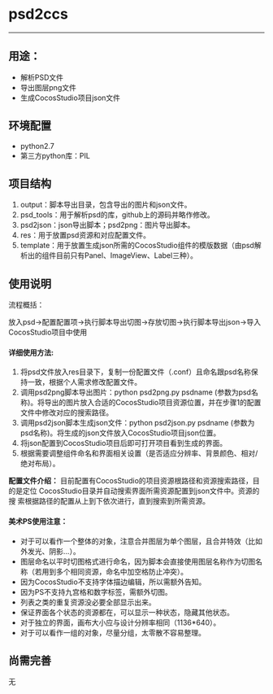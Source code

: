 # psd2ccs
---

## 用途：
* 解析PSD文件
* 导出图层png文件
* 生成CocosStudio项目json文件

## 环境配置
* python2.7
* 第三方python库：PIL

## 项目结构
1. output：脚本导出目录，包含导出的图片和json文件。
2. psd_tools：用于解析psd的库，github上的源码并略作修改。
3. psd2json：json导出脚本；psd2png：图片导出脚本。
4. res：用于放置psd资源和对应配置文件。
5. template：用于放置生成json所需的CocosStudio组件的模版数据（由psd解析出的组件目前只有Panel、ImageView、Label三种）。

## 使用说明
流程概括：

放入psd->配置配置项->执行脚本导出切图->存放切图->执行脚本导出json->导入CocosStudio项目中使用
#### 详细使用方法:
1. 将psd文件放入res目录下，复制一份配置文件（.conf）且命名跟psd名称保持一致，根据个人需求修改配置文件。
2. 调用psd2png脚本导出图片：python psd2png.py psdname (参数为psd名称)。将导出的图片放入合适的CocosStudio项目资源位置，并在步骤1的配置文件中修改对应的搜索路径。
3. 调用psd2json脚本生成json文件：python psd2json.py psdname (参数为psd名称)。将生成的json文件放入CocosStudio项目json位置。
4. 将json配置到CocosStudio项目后即可打开项目看到生成的界面。
5. 根据需要调整组件命名和界面相关设置（是否适应分辨率、背景颜色、相对/绝对布局）。

**配置文件介绍：**
目前配置有CocosStudio的项目资源根路径和资源搜索路径，目的是定位    CocosStudio目录并自动搜索界面所需资源配置到json文件中。资源的搜    索根据路径的配置从上到下依次进行，直到搜索到所需资源。

#### 美术PS使用注意：
* 对于可以看作一个整体的对象，注意合并图层为单个图层，且合并特效（比如外发光、阴影...）。
* 图层命名以平时切图格式进行命名，因为脚本会直接使用图层名称作为切图名称（若用到多个相同资源，命名中加空格防止冲突）。
* 因为CocosStudio不支持字体描边编辑，所以需额外告知。
* 因为PS不支持九宫格和数字标签，需额外切图。
* 列表之类的重复资源没必要全部显示出来。
* 保证界面各个状态的资源都在，可以显示一种状态，隐藏其他状态。
* 对于独立的界面，画布大小应与设计分辨率相同（1136*640）。
* 对于可以看作一组的对象，尽量分组，太零散不容易整理。

## 尚需完善
无

